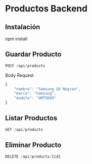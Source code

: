 # Productos Backend

## Instalación

npm install


## Guardar Producto
```javascript
POST /api/products
```
Body Request
```javascript
{
	"nombre": "Samsung S8 Negroo",
	"marca": "Samsung",
	"modelo": "GMTSK60"
}
```
## Listar Productos
```javascript
GET /api/products
```
## Eliminar Producto
```javascript
DELETE /api/products/{id}
```
